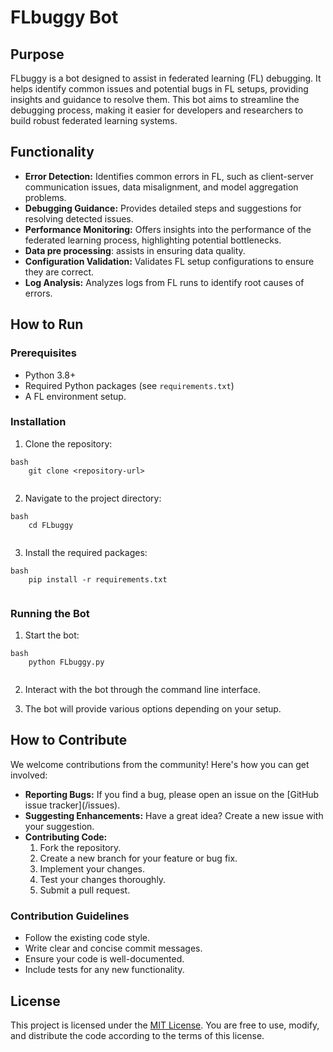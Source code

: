 # FLbuggy Bot

## Purpose

FLbuggy is a bot designed to assist in federated learning (FL) debugging. It helps identify common issues and potential bugs in FL setups, providing insights and guidance to resolve them. This bot aims to streamline the debugging process, making it easier for developers and researchers to build robust federated learning systems.

## Functionality

-   **Error Detection:** Identifies common errors in FL, such as client-server communication issues, data misalignment, and model aggregation problems.
-   **Debugging Guidance:** Provides detailed steps and suggestions for resolving detected issues.
-   **Performance Monitoring:** Offers insights into the performance of the federated learning process, highlighting potential bottlenecks.
- **Data pre processing**: assists in ensuring data quality.
-   **Configuration Validation:** Validates FL setup configurations to ensure they are correct.
-   **Log Analysis:** Analyzes logs from FL runs to identify root causes of errors.

## How to Run

### Prerequisites

-   Python 3.8+
-   Required Python packages (see `requirements.txt`)
-   A FL environment setup.

### Installation

1.  Clone the repository:
```
bash
    git clone <repository-url>
    
```
2.  Navigate to the project directory:
```
bash
    cd FLbuggy
    
```
3.  Install the required packages:
```
bash
    pip install -r requirements.txt
    
```
### Running the Bot

1.  Start the bot:
```
bash
    python FLbuggy.py
    
```
2.  Interact with the bot through the command line interface.

3. The bot will provide various options depending on your setup.

## How to Contribute

We welcome contributions from the community! Here's how you can get involved:

-   **Reporting Bugs:** If you find a bug, please open an issue on the [GitHub issue tracker](<repository-url>/issues).
-   **Suggesting Enhancements:** Have a great idea? Create a new issue with your suggestion.
-   **Contributing Code:**
    1.  Fork the repository.
    2.  Create a new branch for your feature or bug fix.
    3.  Implement your changes.
    4.  Test your changes thoroughly.
    5.  Submit a pull request.

### Contribution Guidelines

-   Follow the existing code style.
-   Write clear and concise commit messages.
-   Ensure your code is well-documented.
-   Include tests for any new functionality.

## License

This project is licensed under the [MIT License](LICENSE). You are free to use, modify, and distribute the code according to the terms of this license.

